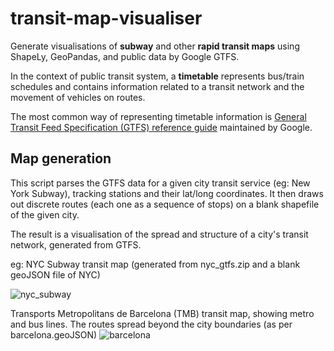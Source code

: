 # transit-map-visualiser
Generate visualisations of **subway** and other **rapid transit maps** using ShapeLy, GeoPandas, and public data by Google GTFS.

In the context of public transit system, a **timetable** represents bus/train schedules and contains information related to a transit network and the movement of vehicles on routes. 


The most common way of representing timetable information is [General Transit Feed Specification (GTFS) reference guide](https://developers.google.com/transit/gtfs/reference) maintained by Google.

## Map generation
This script parses the GTFS data for a given city transit service (eg: New York Subway), tracking stations and their lat/long coordinates. It then draws out discrete routes (each one as a sequence of stops) on a blank shapefile of the given city.

The result is a visualisation of the spread and structure of a city's transit network, generated from GTFS.




eg: NYC Subway transit map (generated from nyc_gtfs.zip and a blank geoJSON file of NYC)

![nyc_subway](https://user-images.githubusercontent.com/65803868/206926321-57299459-2eb1-403a-aa2f-09142eb6c6aa.png)



Transports Metropolitans de Barcelona (TMB) transit map, showing metro and bus lines. The routes spread beyond the city boundaries (as per barcelona.geoJSON)
![barcelona](https://user-images.githubusercontent.com/65803868/206997180-e6fc474e-76d5-4efa-a685-3da207101ffa.png)
